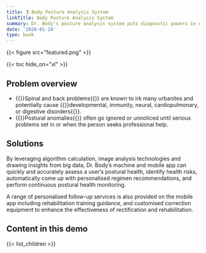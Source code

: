 ```yaml
---
title: 🏌️ Body Posture Analysis System
linkTitle: Body Posture Analysis System
summary: Dr. Body's posture analysis system puts diagnostic powers in users' hands
date: '2020-01-24'
type: book
---
```


{{< figure src="featured.png" >}}

{{< toc hide_on="xl" >}}

## Problem overview

- {{<hl>}}Spinal and back problems{{</hl>}} are known to irk many urbanites and potentially cause {{<hl>}}developmental, immunity, neural, cardiopulmonary, or digestive disorders{{</hl>}}. 
- {{<hl>}}Postural anomalies{{</hl>}} often go ignored or unnoticed until serious problems set in or when the person seeks professional help.

## Solutions

By leveraging algorithm calculation, image analysis technologies and drawing insights from big data, Dr. Body’s machine and mobile app can quickly and accurately assess a user’s postural health, identify health risks, automatically come up with personalised regimen recommendations, and perform continuous postural health monitoring.

A range of personalised follow-up services is also provided on the mobile app including rehabilitation training guidance, and customised correction equipment to enhance the effectiveness of rectification and rehabilitation. 

## Content in this demo

{{< list_children >}}





